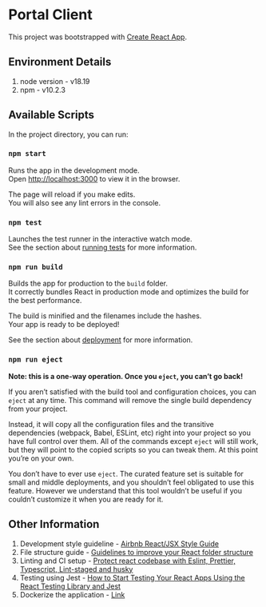 # Portal Client

This project was bootstrapped with [Create React App](https://github.com/facebook/create-react-app).

## Environment Details

1. node version - v18.19
2. npm - v10.2.3

## Available Scripts

In the project directory, you can run:

### `npm start`

Runs the app in the development mode.\
Open [http://localhost:3000](http://localhost:3000) to view it in the browser.

The page will reload if you make edits.\
You will also see any lint errors in the console.

### `npm test`

Launches the test runner in the interactive watch mode.\
See the section about [running tests](https://facebook.github.io/create-react-app/docs/running-tests) for more information.

### `npm run build`

Builds the app for production to the `build` folder.\
It correctly bundles React in production mode and optimizes the build for the best performance.

The build is minified and the filenames include the hashes.\
Your app is ready to be deployed!

See the section about [deployment](https://facebook.github.io/create-react-app/docs/deployment) for more information.

### `npm run eject`

**Note: this is a one-way operation. Once you `eject`, you can’t go back!**

If you aren’t satisfied with the build tool and configuration choices, you can `eject` at any time. This command will remove the single build dependency from your project.

Instead, it will copy all the configuration files and the transitive dependencies (webpack, Babel, ESLint, etc) right into your project so you have full control over them. All of the commands except `eject` will still work, but they will point to the copied scripts so you can tweak them. At this point you’re on your own.

You don’t have to ever use `eject`. The curated feature set is suitable for small and middle deployments, and you shouldn’t feel obligated to use this feature. However we understand that this tool wouldn’t be useful if you couldn’t customize it when you are ready for it.

## Other Information

1. Development style guideline - [Airbnb React/JSX Style Guide](https://github.com/airbnb/javascript/tree/master/react#airbnb-reactjsx-style-guide)
2. File structure guide - [Guidelines to improve your React folder structure](https://maxrozen.com/guidelines-improve-react-app-folder-structure)
3. Linting and CI setup - [Protect react codebase with Eslint, Prettier, Typescript, Lint-staged and husky](https://karthickragavendran.medium.com/protect-react-codebase-with-eslint-prettier-typescript-lint-staged-and-husky-9dd549bdb1c)
4. Testing using Jest - [How to Start Testing Your React Apps Using the React Testing Library and Jest](https://www.freecodecamp.org/news/8-simple-steps-to-start-testing-react-apps-using-react-testing-library-and-jest/)
5. Dockerize the application - [Link](https://rsbh.dev/blogs/dockerize-react-app)
